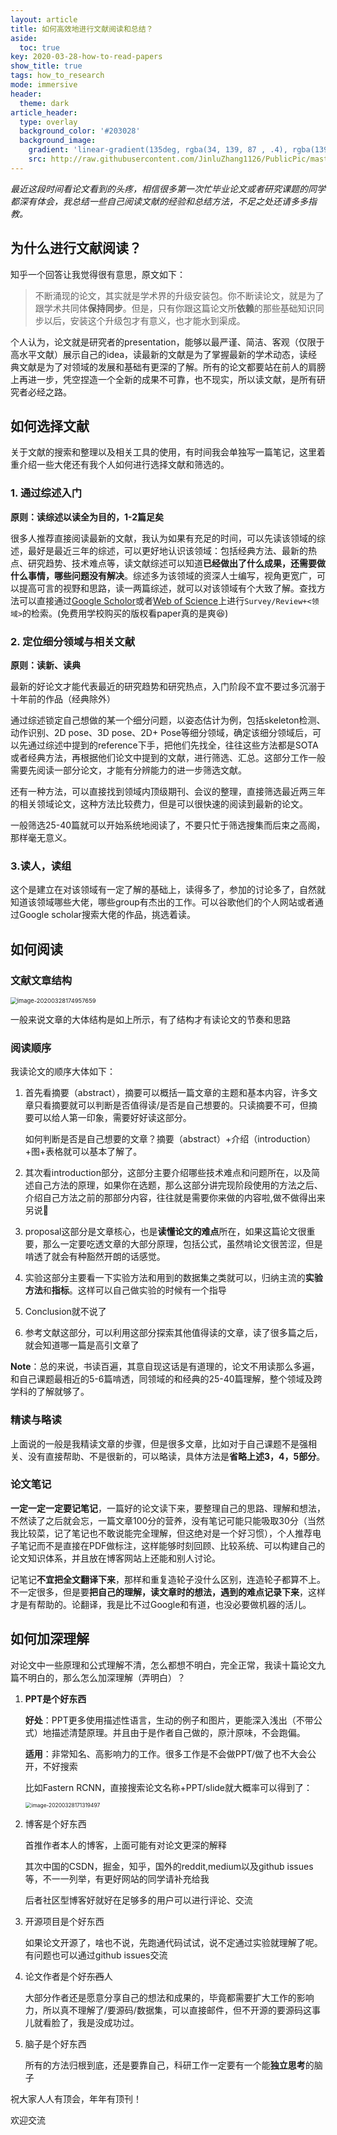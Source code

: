 ```yaml
---
layout: article
title: 如何高效地进行文献阅读和总结？
aside:
  toc: true
key: 2020-03-28-how-to-read-papers
show_title: true
tags: how_to_research
mode: immersive
header:
  theme: dark
article_header:
  type: overlay
  background_color: '#203028'
  background_image:
    gradient: 'linear-gradient(135deg, rgba(34, 139, 87 , .4), rgba(139, 34, 139, .4))'
    src: http://raw.githubusercontent.com/JinluZhang1126/PublicPic/master/Pic/image-20200328113920559.png
---
```

<!--more-->
*最近这段时间看论文看到的头疼，相信很多第一次忙毕业论文或者研究课题的同学都深有体会，我总结一些自己阅读文献的经验和总结方法，不足之处还请多多指教。*

## 为什么进行文献阅读？

知乎一个回答让我觉得很有意思，原文如下：

> 不断涌现的论文，其实就是学术界的升级安装包。你不断读论文，就是为了跟学术共同体**保持同步**。但是，只有你跟这篇论文所**依赖**的那些基础知识同步以后，安装这个升级包才有意义，也才能水到渠成。

个人认为，论文就是研究者的presentation，能够以最严谨、简洁、客观（仅限于高水平文献）展示自己的idea，读最新的文献是为了掌握最新的学术动态，读经典文献是为了对领域的发展和基础有更深的了解。所有的论文都要站在前人的肩膀上再进一步，凭空捏造一个全新的成果不可靠，也不现实，所以读文献，是所有研究者必经之路。

## 如何选择文献

关于文献的搜索和整理以及相关工具的使用，有时间我会单独写一篇笔记，这里着重介绍一些大佬还有我个人如何进行选择文献和筛选的。

### 1. 通过综述入门

**原则：读综述以读全为目的，1-2篇足矣**

很多人推荐直接阅读最新的文献，我认为如果有充足的时间，可以先读该领域的综述，最好是最近三年的综述，可以更好地认识该领域：包括经典方法、最新的热点、研究趋势、技术难点等，读文献综述可以知道**已经做出了什么成果，还需要做什么事情，哪些问题没有解决**。综述多为该领域的资深人士编写，视角更宽广，可以提高可言的视野和思路，读一两篇综述，就可以对该领域有个大致了解。查找方法可以直接通过[Google Scholor](https://scholar.google.com/)或者[Web of Science](webofknowledge.com)上进行`Survey/Review+<领域>`的检索。(免费用学校购买的版权看paper真的是爽:satisfied:)

### 2. 定位细分领域与相关文献

**原则：读新、读典**

最新的好论文才能代表最近的研究趋势和研究热点，入门阶段不宜不要过多沉溺于十年前的作品（经典除外）

通过综述锁定自己想做的某一个细分问题，以姿态估计为例，包括skeleton检测、动作识别、2D pose、3D pose、2D+ Pose等细分领域，确定该细分领域后，可以先通过综述中提到的reference下手，把他们先找全，往往这些方法都是SOTA或者经典方法，再根据他们论文中提到的文献，进行筛选、汇总。这部分工作一般需要先阅读一部分论文，才能有分辨能力的进一步筛选文献。

还有一种方法，可以直接找到领域内顶级期刊、会议的整理，直接筛选最近两三年的相关领域论文，这种方法比较费力，但是可以很快速的阅读到最新的论文。

一般筛选25-40篇就可以开始系统地阅读了，不要只忙于筛选搜集而后束之高阁，那样毫无意义。

### 3.读人，读组

这个是建立在对该领域有一定了解的基础上，读得多了，参加的讨论多了，自然就知道该领域哪些大佬，哪些group有杰出的工作。可以谷歌他们的个人网站或者通过Google scholar搜索大佬的作品，挑选着读。

## 如何阅读

### 文献文章结构

<img src="https://raw.githubusercontent.com/JinluZhang1126/PublicPic/master/Pic/image-20200328174957659.png" alt="image-20200328174957659" style="zoom:67%;" />

一般来说文章的大体结构是如上所示，有了结构才有读论文的节奏和思路

### 阅读顺序

我读论文的顺序大体如下：

1. 首先看摘要（abstract），摘要可以概括一篇文章的主题和基本内容，许多文章只看摘要就可以判断是否值得读/是否是自己想要的。只读摘要不可，但摘要可以给人第一印象，需要好好读这部分。

   如何判断是否是自己想要的文章？摘要（abstract）+介绍（introduction）+图+表格就可以基本了解了。

2. 其次看introduction部分，这部分主要介绍哪些技术难点和问题所在，以及简述自己方法的原理，如果你在选题，那么这部分讲完现阶段使用的方法之后、介绍自己方法之前的那部分内容，往往就是需要你来做的内容啦​,​做不做得出来另说:slightly_smiling_face:

3. proposal这部分是文章核心，也是**读懂论文的难点**所在，如果这篇论文很重要，那么一定要吃透文章的大部分原理，包括公式，虽然啃论文很苦涩，但是啃透了就会有种豁然开朗的话感觉。
4. 实验这部分主要看一下实验方法和用到的数据集之类就可以，归纳主流的**实验方法**和**指标**。这样可以自己做实验的时候有一个指导
5. Conclusion就不说了
6. 参考文献这部分，可以利用这部分探索其他值得读的文章，读了很多篇之后，就会知道哪一篇是高引文章了

**Note**：总的来说，书读百遍，其意自现这话是有道理的，论文不用读那么多遍，和自己课题最相近的5-6篇啃透，同领域的和经典的25-40篇理解，整个领域及跨学科的了解就够了。

### 精读与略读

上面说的一般是我精读文章的步骤，但是很多文章，比如对于自己课题不是强相关、没有直接帮助、不是很新的，可以略读，具体方法是**省略上述3，4，5部分**。

### 论文笔记

**一定一定一定要记笔记**，一篇好的论文读下来，要整理自己的思路、理解和想法，不然读了之后就会忘，一篇文章100分的营养，没有笔记可能只能吸取30分（当然我比较菜，记了笔记也不敢说能完全理解，但这绝对是一个好习惯），个人推荐电子笔记而不是直接在PDF做标注，这样能够时刻回顾、比较系统、可以构建自己的论文知识体系，并且放在博客网站上还能和别人讨论。

记笔记**不宜把全文翻译下来**，那样和重复造轮子没什么区别，连造轮子都算不上。不一定很多，但是要**把自己的理解，读文章时的想法，遇到的难点记录下来**，这样才是有帮助的。论翻译，我是比不过Google和有道，也没必要做机器的活儿。

## 如何加深理解

对论文中一些原理和公式理解不清，怎么都想不明白，完全正常，我读十篇论文九篇不明白的，那么怎么加深理解（弄明白）？

1. **PPT是个好东西**

   **好处**：PPT更多使用描述性语言，生动的例子和图片，更能深入浅出（不带公式）地描述清楚原理。并且由于是作者自己做的，原汁原味，不会跑偏。

   **适用**：非常知名、高影响力的工作。很多工作是不会做PPT/做了也不大会公开，不好搜索

   比如Fastern RCNN，直接搜索论文名称+PPT/slide就大概率可以得到了：

   <img src="https://raw.githubusercontent.com/JinluZhang1126/PublicPic/master/Pic/image-20200328171319497.png" alt="image-20200328171319497" style="zoom: 60%;" />

2. 博客是个好东西

   首推作者本人的博客，上面可能有对论文更深的解释

   其次中国的CSDN，掘金，知乎，国外的reddit,medium以及github issues等，不一一列举，有更好网站的同学请补充给我

   后者社区型博客好就好在足够多的用户可以进行评论、交流

3. 开源项目是个好东西

   如果论文开源了，啥也不说，先跑通代码试试，说不定通过实验就理解了呢。有问题也可以通过github issues交流

4. 论文作者是个好~~东西~~人

   大部分作者还是愿意分享自己的想法和成果的，毕竟都需要扩大工作的影响力，所以真不理解了/要源码/数据集，可以直接邮件，但不开源的要源码这事儿就看脸了，我是没成功过。

5. 脑子是个好东西

   所有的方法归根到底，还是要靠自己，科研工作一定要有一个能**独立思考**的脑子

祝大家人人有顶会，年年有顶刊！

欢迎交流